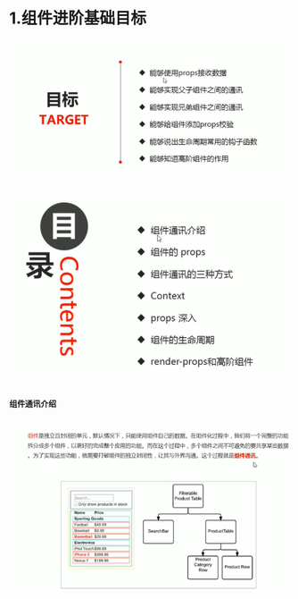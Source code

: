 # 1.组件进阶基础目标

![1628239706844](../../../.vuepress/public/images/1628239706844.png)



![1628239748039](../../../.vuepress/public/images/1628239748039.png)







#### 组件通讯介绍

![1628239910300](../../../.vuepress/public/images/1628239910300.png)